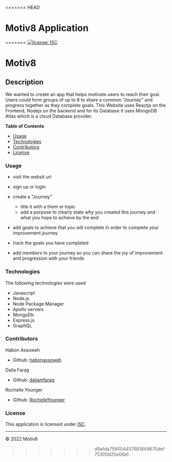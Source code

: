 <<<<<<< HEAD
# Motiv8 Application 
=======
[![license: ISC](https://img.shields.io/badge/License-ISC-lightblue)](https://opensource.org/licenses/ISC)

# Motiv8

## Description
We wanted to create an app that helps motivate users to reach their goal. Users could form groups of up to 8 to share a common “Journey” and progress together as they complete goals. This Website uses Reactjs on the Frontend, Nodejs on the backend and for its Database it uses MongoDB Atlas which is a cloud Database provider.


**Table of Contents**

  * [Usage](#usage)
  * [Technologies](#technologies)
  * [Contributors](#contributors)
  * [License](#license)



### Usage

  - visit the websit url

 - sign up or login

 - create a "Journey" 
    - title it with a them or topic
    - add a purpose to clearly state why you created this journey and what you hope to achieve by the end

 - add goals to achieve that you will complete in order to complete your improvement journey
 - track the goals you have completed
 - add members to your journey so you can share the joy of improvement and progression with your friends

### Technologies
The following technologies were used
 - Javascript
 - Node.js
 - Node Package Manager
 - Apollo servers
 - MongoDb
 - Express.js
 - GraphQL


### Contributors

Habon Assoweh
  
 -   Github: [habonassoweh](https://github.com/habonassoweh)
  
Dalia Farag
    
 -  Github: [daliamfarag](https://github.com/daliamfarag)
  
Rochelle Younger
    
 -  Github: [RochelleYounger](https://github.com/RochelleYounger)


### License

This application is licensed under [ISC](https://opensource.org/licenses/ISC).

---
© 2022 Motiv8
>>>>>>> d9afda759054457681849670def75300d25e06a1
